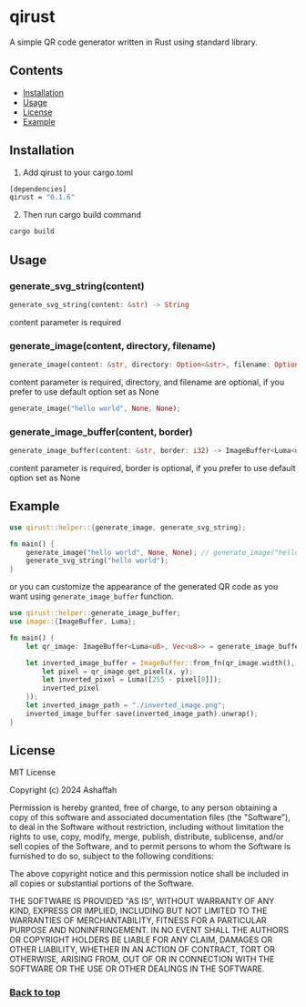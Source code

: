 # qirust

A simple QR code generator written in Rust using standard library.

## Contents

- [Installation](#installation)
- [Usage](#usage)
- [License](#license)
- [Example](#example)

## Installation

1. Add qirust to your cargo.toml

```bash
[dependencies]
qirust = "0.1.6"
```

2. Then run cargo build command

```bash
cargo build
```

## Usage

### generate_svg_string(content)

```rust
generate_svg_string(content: &str) -> String
```

content parameter is required

### generate_image(content, directory, filename)

```rust
generate_image(content: &str, directory: Option<&str>, filename: Option<&str>)
```

content parameter is required, directory, and filename are optional, if you prefer to use default option set as None

```rust
generate_image("hello world", None, None);
```

### generate_image_buffer(content, border)

```rust
generate_image_buffer(content: &str, border: i32) -> ImageBuffer<Luma<u8>, Vec<u8>>
```

content parameter is required, border is optional, if you prefer to use default option set as None

## Example

```rust
use qirust::helper::{generate_image, generate_svg_string};

fn main() {
    generate_image("hello world", None, None); // generate_image("hello world", Some("your_image_directory"), Some("image_name"));
    generate_svg_string("hello world");
}
```

or you can customize the appearance of the generated QR code as you want using `generate_image_buffer` function.

```rust
use qirust::helper::generate_image_buffer;
use image::{ImageBuffer, Luma};

fn main() {
    let qr_image: ImageBuffer<Luma<u8>, Vec<u8>> = generate_image_buffer("Hello, World!", None);

    let inverted_image_buffer = ImageBuffer::from_fn(qr_image.width(), qr_image.height(), |x, y| {
        let pixel = qr_image.get_pixel(x, y);
        let inverted_pixel = Luma([255 - pixel[0]]);
        inverted_pixel
    });
    let inverted_image_path = "./inverted_image.png";
    inverted_image_buffer.save(inverted_image_path).unwrap();
}
```

## License

MIT License

Copyright (c) 2024 Ashaffah

Permission is hereby granted, free of charge, to any person obtaining a copy
of this software and associated documentation files (the "Software"), to deal
in the Software without restriction, including without limitation the rights
to use, copy, modify, merge, publish, distribute, sublicense, and/or sell
copies of the Software, and to permit persons to whom the Software is
furnished to do so, subject to the following conditions:

The above copyright notice and this permission notice shall be included in all
copies or substantial portions of the Software.

THE SOFTWARE IS PROVIDED "AS IS", WITHOUT WARRANTY OF ANY KIND, EXPRESS OR
IMPLIED, INCLUDING BUT NOT LIMITED TO THE WARRANTIES OF MERCHANTABILITY,
FITNESS FOR A PARTICULAR PURPOSE AND NONINFRINGEMENT. IN NO EVENT SHALL THE
AUTHORS OR COPYRIGHT HOLDERS BE LIABLE FOR ANY CLAIM, DAMAGES OR OTHER
LIABILITY, WHETHER IN AN ACTION OF CONTRACT, TORT OR OTHERWISE, ARISING FROM,
OUT OF OR IN CONNECTION WITH THE SOFTWARE OR THE USE OR OTHER DEALINGS IN THE
SOFTWARE.

### <a href="#qirust">Back to top</a>
